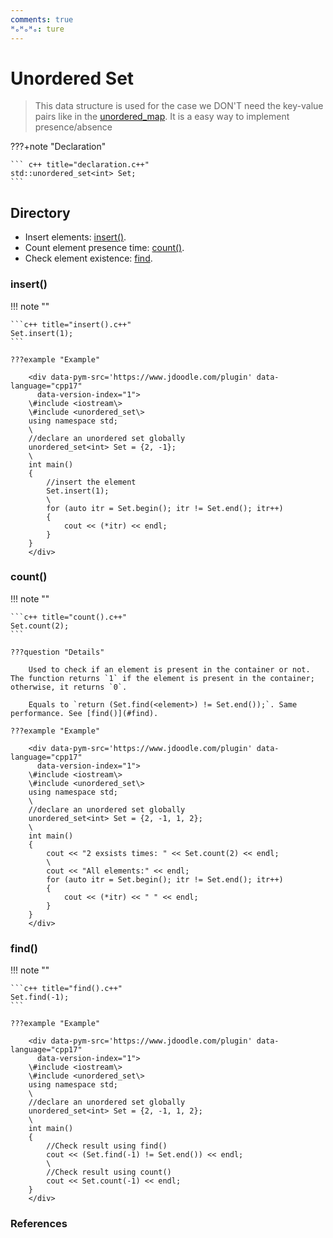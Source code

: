 ```yaml
---
comments: true
ᴴₒᴴₒᴴₒ: ture
---
```


# **Unordered Set**

> This data structure is used for the case we DON'T need the key-value pairs like in the [unordered_map](./unodered_map.md). It is a easy way to implement presence/absence

???+note "Declaration"
    
    ``` c++ title="declaration.c++"
    std::unordered_set<int> Set;
    ```

## **Directory**

- Insert elements: [insert()](#insert).
- Count element presence time: [count()](#count).
- Check element existence: [find](#find).


### **insert()**

!!! note ""

    ```c++ title="insert().c++"
    Set.insert(1);
    ```

    ???example "Example"

        <div data-pym-src='https://www.jdoodle.com/plugin' data-language="cpp17"
          data-version-index="1">
        \#include <iostream\>
        \#include <unordered_set\>
        using namespace std;
        \ 
        //declare an unordered set globally
        unordered_set<int> Set = {2, -1};
        \ 
        int main()
        {
            //insert the element
            Set.insert(1);
            \ 
            for (auto itr = Set.begin(); itr != Set.end(); itr++)
            {
                cout << (*itr) << endl;
            }
        }
        </div>   

### **count()**

!!! note ""

    ```c++ title="count().c++"
    Set.count(2);
    ```

    ???question "Details"

        Used to check if an element is present in the container or not. The function returns `1` if the element is present in the container; otherwise, it returns `0`.

        Equals to `return (Set.find(<element>) != Set.end());`. Same performance. See [find()](#find).

    ???example "Example"

        <div data-pym-src='https://www.jdoodle.com/plugin' data-language="cpp17"
          data-version-index="1">
        \#include <iostream\>
        \#include <unordered_set\>
        using namespace std;
        \ 
        //declare an unordered set globally
        unordered_set<int> Set = {2, -1, 1, 2};
        \ 
        int main()
        {
            cout << "2 exsists times: " << Set.count(2) << endl;
            \ 
            cout << "All elements:" << endl;
            for (auto itr = Set.begin(); itr != Set.end(); itr++)
            {
                cout << (*itr) << " " << endl;
            }
        }
        </div>   

### **find()**

!!! note ""

    ```c++ title="find().c++"
    Set.find(-1);
    ```

    ???example "Example"

        <div data-pym-src='https://www.jdoodle.com/plugin' data-language="cpp17"
          data-version-index="1">
        \#include <iostream\>
        \#include <unordered_set\>
        using namespace std;
        \ 
        //declare an unordered set globally
        unordered_set<int> Set = {2, -1, 1, 2};
        \ 
        int main()
        {
            //Check result using find()
            cout << (Set.find(-1) != Set.end()) << endl;
            \ 
            //Check result using count()
            cout << Set.count(-1) << endl;
        }
        </div>   

### **References**


<script src="https://www.jdoodle.com/assets/jdoodle-pym.min.js" type="text/javascript"></script>